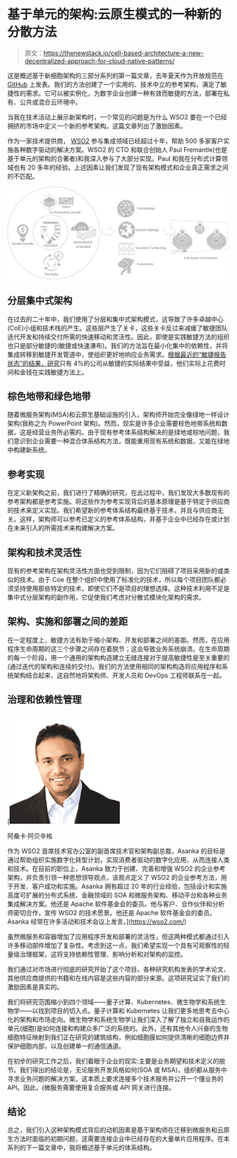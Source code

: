 # 基于单元的架构:云原生模式的一种新的分散方法

> 原文：<https://thenewstack.io/cell-based-architecture-a-new-decentralized-approach-for-cloud-native-patterns/>

这是概述基于新细胞架构的三部分系列的第一篇文章，去年夏天作为开放规范在 [GitHub](https://github.com/wso2/reference-architecture) 上发表。我们的方法创建了一个实用的、技术中立的参考架构，满足了敏捷性的需求。它可以被实例化，为数字企业创建一种有效而敏捷的方法，部署在私有、公共或混合云环境中。

当我在技术活动上展示新架构时，一个常见的问题是为什么 WSO2 要在一个已经拥挤的市场中定义一个新的参考架构。这篇文章列出了激励因素。

作为一家技术提供商， [WSO2](https://wso2.com/) 参与集成领域已经超过十年，帮助 500 多家客户实施各种数字驱动的解决方案。WSO2 的 CTO 和联合创始人 Paul Fremantle(也是基于单元的架构的合著者)和我深入参与了大部分实现。Paul 和我在分布式计算领域也有 20 多年的经验。上述因素让我们发现了现有架构模式和企业真正需求之间的不匹配。

![](img/ddf3f7e6abab398b876af7a1cecd9140.png)

## 分层集中式架构

在过去的二十年中，我们使用了分层和集中式架构模式，这导致了许多卓越中心(CoE)小组和技术栈的产生。这些层产生了关卡，这些关卡反过来减缓了敏捷团队迭代开发和持续交付所需的快速移动和灵活性。因此，即使是实践敏捷方法的组织也只是部分敏捷的(敏捷或快速瀑布)。我们的方法旨在最小化集中的依赖性，并将集成转移到敏捷开发管道中，使组织更好地响应业务需求。[根据最近的“敏捷报告状态”的结果，研究](http://stateofagile.versionone.com)只有 4%的公司从敏捷的实际结果中受益，他们实际上花费时间和金钱在实践敏捷方法上。

## 棕色地带和绿色地带

随着微服务架构(MSA)和云原生基础设施的引入，架构师开始完全像绿地一样设计架构(我称之为 PowerPoint 架构)。然而，现实是许多企业需要棕色地带系统和数据，这是经营业务所必需的。由于现有参考体系结构解决的是绿地或棕地问题，我们意识到企业需要一种混合体系结构方法，既能重用现有系统和数据，又能在绿地中构建新系统。

## 参考实现

在定义新架构之前，我们进行了精确的研究，在此过程中，我们发现大多数现有的参考架构都是参考实施。将这些作为参考实现背后的基本原理是基于特定于供应商的技术来定义实现。我们希望新的参考体系结构最终基于技术，并且与供应商无关。这样，架构师可以参考已定义的参考体系结构，并基于企业中已经存在或计划在未来引入的所需技术来构建解决方案。

## 架构和技术灵活性

现有的参考架构在架构灵活性方面也受到限制，因为它们阻碍了项目采用新的或类似的技术。由于 Coe 在整个组织中使用了标准化的技术，所以每个项目团队都必须坚持使用那些特定的技术，即使它们不是项目的理想选择。这种技术利用不足是集中式分层架构的副作用，它促使我们考虑对分散式模块化架构的需求。

## 架构、实施和部署之间的差距

在一定程度上，敏捷方法有助于缩小架构、开发和部署之间的差距。然而，在应用程序生命周期的这三个步骤之间存在着脱节；这会导致业务系统崩溃。在生命周期的每一个阶段，用一个通用的架构构造建立无缝连接对于提高敏捷性是至关重要的(通过迭代的架构和连续的交付)。我们的方法使用相同的架构构造将应用程序和系统架构结合起来，这自然地将架构师、开发人员和 DevOps 工程师联系在一起。

## 治理和依赖性管理

[![](img/f059bfff7ace54a9a2837e8ab5fe546c.png)

阿桑卡·阿贝辛格

作为 WSO2 首席技术官办公室的副首席技术官和架构副总裁，Asanka 的目标是通过帮助组织实施数字化转型计划，实现消费者驱动的数字化应用，从而连接人类和技术。在目前的职位上，Asanka 致力于创建、完善和增强 WSO2 的企业参考架构，并负责引领一种思想领导观点，该观点定义了 WSO2 的企业参考方法，用于开发、客户成功和实施。Asanka 拥有超过 20 年的行业经验，包括设计和实施高度可扩展的分布式系统、金融领域的 SOA 和微服务架构、移动平台和各种业务集成解决方案。他还是 Apache 软件基金会的委员。他与客户、合作伙伴和分析师密切合作，宣传 WSO2 的技术愿景。他还是 Apache 软件基金会的委员。Asanka 经常在许多活动和技术会议上发言。](https://wso2.com/) 

虽然微服务和容器增加了应用程序开发和部署的灵活性，但这两种模式都通过引入许多移动部件增加了复杂性。考虑到这一点，我们希望实现一个具有可观察性的轻量级治理框架，这将支持依赖性管理、影响分析和对架构的监控。

我们通过对市场进行彻底的研究开始了这个项目。各种研究机构发表的学术论文、其他供应商提供的书籍和在线内容是这些内容的部分来源。这项研究证实了我们的激励因素是真实的。

我们将研究范围缩小到四个领域——量子计算、Kubernetes、微生物学和系统生物学——以找到项目的切入点。量子计算和 Kubernetes 让我们更多地思考去中心化的架构和市场走向。微生物学和系统生物学让我们深入了解了独立和自我运作的单元(细胞)是如何连接和构建众多广泛的系统的。此外，还有其他令人兴奋的生物细胞特征映射到我们正在研究的建筑结构，例如细胞膜如何提供清晰的细胞边界并保护细胞内部，以及创建单一的通信通道。

在初步的研究工作之后，我们着眼于企业的现实:主要是业务期望和技术定义的脱节。我们得出的结论是，无论服务开发风格如何(SOA 或 MSA)，组织都从服务中寻求业务问题的解决方案，这本质上要求连接多个技术服务并公开一个懂业务的 API。因此，(微服务需要使用复合服务或 API 网关进行连接。

## 结论

总之，我们引入这种架构模式背后的动机因素是基于架构师在迁移到微服务和云原生方法时面临的初期问题，这需要连接企业中已经存在的大量单片应用程序。在本系列的下一篇文章中，我将概述基于单元的体系结构。

<svg xmlns:xlink="http://www.w3.org/1999/xlink" viewBox="0 0 68 31" version="1.1"><title>Group</title> <desc>Created with Sketch.</desc></svg>